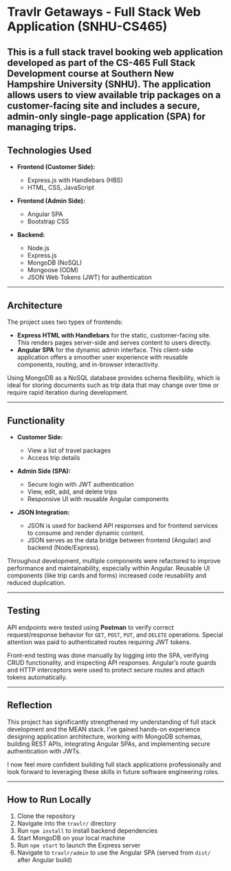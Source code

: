 # Travlr Getaways - Full Stack Web Application (SNHU-CS465)
 
## This is a full stack travel booking web application developed as part of the CS-465 Full Stack Development course at Southern New Hampshire University (SNHU). The application allows users to view available trip packages on a customer-facing site and includes a secure, admin-only single-page application (SPA) for managing trips.
 
## Technologies Used
 
- **Frontend (Customer Side):**
  - Express.js with Handlebars (HBS)
  - HTML, CSS, JavaScript
 
- **Frontend (Admin Side):**
  - Angular SPA
  - Bootstrap CSS
 
- **Backend:**
  - Node.js
  - Express.js
  - MongoDB (NoSQL)
  - Mongoose (ODM)
  - JSON Web Tokens (JWT) for authentication
 
---
 
## Architecture
 
The project uses two types of frontends:
 
- **Express HTML with Handlebars** for the static, customer-facing site. This renders pages server-side and serves content to users directly.
- **Angular SPA** for the dynamic admin interface. This client-side application offers a smoother user experience with reusable components, routing, and in-browser interactivity.
 
Using MongoDB as a NoSQL database provides schema flexibility, which is ideal for storing documents such as trip data that may change over time or require rapid iteration during development.
 
---
 
## Functionality
 
- **Customer Side:**
  - View a list of travel packages
  - Access trip details
 
- **Admin Side (SPA):**
  - Secure login with JWT authentication
  - View, edit, add, and delete trips
  - Responsive UI with reusable Angular components
 
- **JSON Integration:**
  - JSON is used for backend API responses and for frontend services to consume and render dynamic content.
  - JSON serves as the data bridge between frontend (Angular) and backend (Node/Express).
 
Throughout development, multiple components were refactored to improve performance and maintainability, especially within Angular. Reusable UI components (like trip cards and forms) increased code reusability and reduced duplication.
 
---
 
## Testing
 
API endpoints were tested using **Postman** to verify correct request/response behavior for `GET`, `POST`, `PUT`, and `DELETE` operations. Special attention was paid to authenticated routes requiring JWT tokens.
 
Front-end testing was done manually by logging into the SPA, verifying CRUD functionality, and inspecting API responses. Angular’s route guards and HTTP interceptors were used to protect secure routes and attach tokens automatically.
 
---
 
## Reflection
 
This project has significantly strengthened my understanding of full stack development and the MEAN stack. I’ve gained hands-on experience designing application architecture, working with MongoDB schemas, building REST APIs, integrating Angular SPAs, and implementing secure authentication with JWTs.
 
I now feel more confident building full stack applications professionally and look forward to leveraging these skills in future software engineering roles.
 
---
 
## How to Run Locally
 
1. Clone the repository
2. Navigate into the `travlr/` directory
3. Run `npm install` to install backend dependencies
4. Start MongoDB on your local machine
5. Run `npm start` to launch the Express server
6. Navigate to `travlr/admin` to use the Angular SPA (served from `dist/` after Angular build)
